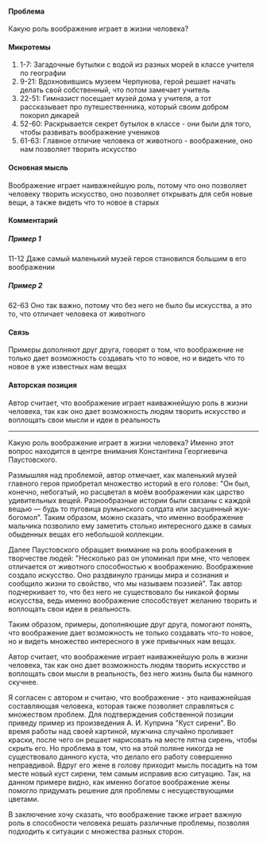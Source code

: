 #### Проблема
Какую роль воображение играет в жизни человека?

#### Микротемы
1) 1-7: Загадочные бутылки с водой из разных морей в классе учителя по географии
2) 9-21: Вдохновившись музеем Черпунова, герой решает начать делать свой собственный, что потом замечает учитель
3) 22-51: Гимназист посещает музей дома у учителя, а тот рассказывает про путешественника, который своим добром покорил дикарей
4) 52-60: Раскрывается секрет бутылок в классе - они были для того, чтобы развивать воображение учеников
5) 61-63: Главное отличие человека от животного - воображение, оно нам позволяет творить искусство

#### Основная мысль
Воображение играет наиважнейшую роль, потому что оно позволяет человеку творить искусство, оно позволяет открывать для себя новые вещи, а также видеть что то новое в старых

#### Комментарий
##### Пример 1
11-12
Даже самый маленький музей героя становился большим в его воображении

##### Пример 2
62-63
Оно так важно, потому что без него не было бы искусства, а это то, что отличает человека от животного

#### Связь
Примеры дополняют друг друга, говорят о том, что воображение не только дает возможность создавать что то новое, но и видеть что то новое в уже известных нам вещах

#### Авторская позиция
Автор считает, что воображение играет наиважнейшую роль в жизни человека, так как оно дает возможность людям творить искусство и воплощать свои мысли и идеи в реальность


---

Какую роль воображение играет в жизни человека? Именно этот вопрос находится в центре внимания Константина Георгиевича Паустовского.

Размышляя над проблемой, автор отмечает, как маленький музей главного героя приобретал множество историй в его голове: "Он был, конечно, небогатый, но расцветал в моём воображении как царство удивительных вещей. Разнообразные истории были связаны с каждой вещью — будь то пуговица румынского солдата или засушенный жук-богомол". Таким образом, можно сказать, что именно воображение мальчика позволило ему заметить столько интересного даже в самых обыденных вещах его небольшой коллекции.

Далее Паустовского обращает внимание на роль воображения в творчестве людей: "Несколько раз он упоминал при мне, что человек отличается от животного способностью к воображению. Воображение создало искусство. Оно раздвинуло границы мира и сознания и сообщило жизни то свойство, что мы называем поэзией". Так автор подчеркивает то, что без него не существовало бы никакой формы искусства, ведь именно воображение способствует желанию творить и воплощать свои идеи в реальность.

Таким образом, примеры, дополняющие друг друга, помогают понять, что воображение дает возможность не только создавать что-то новое, но и видеть множество интересного в уже привычных нам вещах.

Автор считает, что воображение играет наиважнейшую роль в жизни человека, так как оно дает возможность людям творить искусство и воплощать свои мысли в реальность, без него жизнь была бы намного скучнее.

Я согласен с автором и считаю, что воображение - это наиважнейшая составляющая человека, которая также позволяет справляться с множеством проблем. Для подтверждения собственной позиции приведу пример из произведения А. И. Куприна "Куст сирени". Во время работы над своей картиной, мужчина случайно проливает краски, после чего он решает нарисовать на месте пятна сирень, чтобы скрыть его. Но проблема в том, что на этой поляне никогда не существовало данного куста, что делало его работу совершенно неправдивой. Вдруг его жене в голову приходит мысль посадить на том месте новый куст сирени, тем самым исправив всю ситуацию. Так, на данном примере видно, как именно богатое воображение жены помогло придумать решение для проблемы с несуществующими цветами.

В заключение хочу сказать, что воображение также играет важную роль в способности человека решать различные проблемы, позволяя подходить к  ситуации с множества разных сторон.